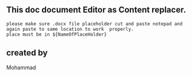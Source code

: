 This doc document Editor as Content replacer.
-------------------------------------------------
	please make sure .docx file placeholder cut and paste notepad and again paste to same location to work 	properly.
	place must be in ${NameOfPlaceHolder}
	
	
	
created by
----------
Mohammad